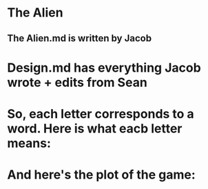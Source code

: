 # The Alien

## The Alien.md is written by Jacob

# Design.md has everything Jacob wrote + edits from Sean

# So, each letter corresponds to a word. Here is what eacb letter means:


# And here's the plot of the game:

